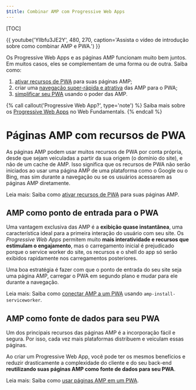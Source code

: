 ```yaml
---
$title: Combinar AMP com Progressive Web Apps
---
```

[TOC]

{{ youtube('Yllbfu3JE2Y', 480, 270, caption='Assista o vídeo de introdução sobre como combinar AMP e PWA.') }}

Os Progressive Web Apps e as páginas AMP funcionam muito bem juntos. Em muitos casos, eles se complementam de uma forma ou de outra. Saiba como:

1. [ativar recursos de PWA](/pt_br/docs/integration/pwa-amp/amp-as-pwa.html) para suas páginas AMP;
2. criar uma [navegação super-rápida e atrativa](/pt_br/docs/integration/pwa-amp/amp-to-pwa.html) das AMP para o PWA;
3. [simplificar seu PWA](/pt_br/docs/integration/pwa-amp/amp-in-pwa.html) usando o poder das AMP.

{% call callout('Progressive Web App?', type='note') %}
Saiba mais sobre os [Progressive Web Apps](https://developers.google.com/web/progressive-web-apps/) no Web Fundamentals.
{% endcall %}

# Páginas AMP com recursos de PWA

As páginas AMP podem usar muitos recursos de PWA por conta própria, desde que sejam veiculadas a partir da sua origem (o domínio do site), e não de um cache de AMP. Isso significa que os recursos de PWA não serão iniciados ao usar uma página AMP de uma plataforma como o Google ou o Bing, mas sim durante a navegação ou se os usuários acessarem as páginas AMP diretamente.

Leia mais: Saiba como [ativar recursos de PWA](/pt_br/docs/integration/pwa-amp/amp-as-pwa.html) para suas páginas AMP.

## AMP como ponto de entrada para o PWA

Uma vantagem exclusiva das AMP é a **exibição quase instantânea**, uma característica ideal para a primeira interação do usuário com seu site. Os *Progressive Web Apps* permitem muito **mais interatividade e recursos que estimulam o engajamento**, mas o carregamento inicial é prejudicado porque o service worker do site, os recursos e o shell do app só serão exibidos rapidamente nos carregamentos posteriores.

Uma boa estratégia é fazer com que o ponto de entrada do seu site seja uma página AMP, carregar o PWA em segundo plano e mudar para ele durante a navegação.

Leia mais: Saiba como [conectar AMP a um PWA](/pt_br/docs/integration/pwa-amp/amp-to-pwa.html) usando `amp-install-serviceworker`.

## AMP como fonte de dados para seu PWA

Um dos principais recursos das páginas AMP é a incorporação fácil e segura. Por isso, cada vez mais plataformas distribuem e veiculam essas páginas.

Ao criar um Progressive Web App, você pode ter os mesmos benefícios e reduzir drasticamente a complexidade do cliente e do seu back-end **reutilizando suas páginas AMP como fonte de dados para seu PWA**.

Leia mais: Saiba como [usar páginas AMP em um PWA](/pt_br/docs/integration/pwa-amp/amp-in-pwa.html).
